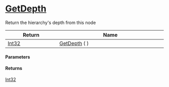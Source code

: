 # [GetDepth](./HierarchyElement--GetDepth.md)

Return the hierarchy's depth from this node

| Return<div><a href="#"><img width=225></a></div> | Name<div><a href="#"><img width=525></a></div> | 
| --- | --- | 
| [Int32](https://docs.microsoft.com/en-us/dotnet/api/System.Int32) | [GetDepth](./HierarchyElement--GetDepth.md) (  ) | 


#### Parameters

#### Returns
[Int32](https://docs.microsoft.com/en-us/dotnet/api/System.Int32)<br>

